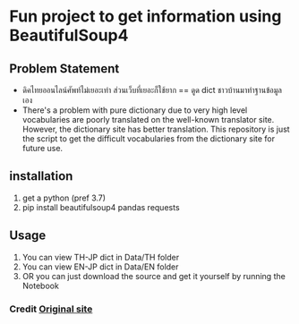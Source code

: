 # Fun project to get information using BeautifulSoup4

## Problem Statement
- ดิคไทยออนไลน์ศัพท์ไม่เยอะเท่า ส่วนเว็บที่เยอะก็ใช้ยาก == ดูด dict ชาวบ้านมาทำฐานข้อมูลเอง
- There's a problem with pure dictionary due to very high level vocabularies are poorly translated on the well-known translator site. However, the dictionary site has better translation. This repository is just the script to get the difficult vocabularies from the dictionary site for future use.

## installation
1. get a python (pref 3.7)
2. pip install beautifulsoup4 pandas requests

## Usage
1. You can view TH-JP dict in Data/TH folder
2. You can view EN-JP dict in Data/EN folder
3. OR you can just download the source and get it yourself by running the Notebook

### Credit [Original site](https://j-doradic.com/)